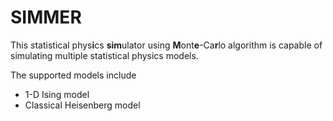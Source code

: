 # SIMMER
This *s*tatistical phys**i**cs **sim**ulator using **M**ont**e**-Ca**r**lo algorithm is capable of simulating multiple statistical physics models.


The supported models include
- 1-D Ising model
- Classical Heisenberg model
